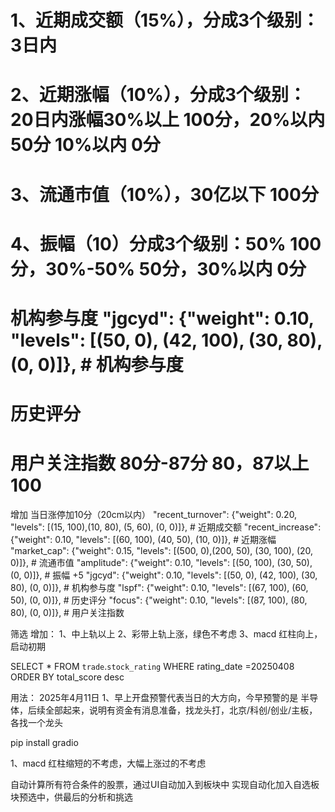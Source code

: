 # 1、近期成交额（15%），分成3个级别：3日内
# 2、近期涨幅（10%），分成3个级别：20日内涨幅30%以上 100分，20%以内 50分 10%以内 0分
# 3、流通市值（10%），30亿以下 100分
# 4、振幅（10）分成3个级别：50% 100分，30%-50% 50分，30%以内 0分
# 机构参与度      "jgcyd": {"weight": 0.10, "levels": [(50, 0), (42, 100), (30, 80), (0, 0)]},  # 机构参与度
# 历史评分
# 用户关注指数  80分-87分 80，87以上100

增加 当日涨停加10分（20cm以内）
"recent_turnover": {"weight": 0.20, "levels": [(15, 100),(10, 80), (5, 60), (0, 0)]},  # 近期成交额
"recent_increase": {"weight": 0.10, "levels": [(60, 100), (40, 50), (10, 0)]},  # 近期涨幅
"market_cap": {"weight": 0.15, "levels": [(500, 0),(200, 50), (30, 100), (20, 0)]},  # 流通市值
"amplitude": {"weight": 0.10, "levels": [(50, 100), (30, 50), (0, 0)]},  # 振幅 +5
"jgcyd": {"weight": 0.10, "levels": [(50, 0), (42, 100), (30, 80), (0, 0)]},  # 机构参与度
"lspf": {"weight": 0.10, "levels": [(67, 100), (60, 50), (0, 0)]},  # 历史评分
"focus": {"weight": 0.10, "levels": [(87, 100), (80, 80), (0, 0)]},  # 用户关注指数

筛选 增加：
1、中上轨以上
2、彩带上轨上涨，绿色不考虑
3、macd 红柱向上，启动初期

SELECT * FROM `trade`.`stock_rating` WHERE rating_date =20250408 ORDER BY total_score desc

用法：
2025年4月11日
1、早上开盘预警代表当日的大方向，今早预警的是 半导体，后续全部起来，说明有资金有消息准备，找龙头打，北京/科创/创业/主板，各找一个龙头


pip install gradio


1、macd 红柱缩短的不考虑，大幅上涨过的不考虑

自动计算所有符合条件的股票，通过UI自动加入到板块中
实现自动化加入自选板块预选中，供最后的分析和挑选


